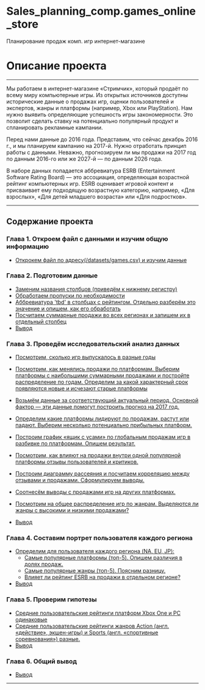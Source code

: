 # Sales_planning_comp.games_online_store
Планирование продаж комп. игр интернет-магазине
# Описание проекта
____

Мы работаем в интернет-магазине «Стримчик», который продаёт по всему миру компьютерные игры. Из открытых источников доступны исторические данные о продажах игр, оценки пользователей и экспертов, жанры и платформы (например, Xbox или PlayStation). Нам нужно выявить определяющие успешность игры закономерности. Это позволит сделать ставку на потенциально популярный продукт и спланировать рекламные кампании.<br>

Перед нами данные до 2016 года. Представим, что сейчас декабрь 2016 г., и мы планируем кампанию на 2017-й. Нужно отработать принцип работы с данными. Неважно, прогнозируем ли мы продажи на 2017 год по данным 2016-го или же 2027-й — по данным 2026 года. <br>

В наборе данных попадается аббревиатура ESRB (Entertainment Software Rating Board) — это ассоциация, определяющая возрастной рейтинг компьютерных игр. ESRB оценивает игровой контент и присваивает ему подходящую возрастную категорию, например, «Для взрослых», «Для детей младшего возраста» или «Для подростков».
____
## Содержание проекта
### Глава 1. Откроем файл с данными и изучим общую информацию
   * <a href='#step_1.1'> Открокем файл по адресу(/datasets/games.csv) и изучим данные</a>
   
### Глава 2. Подготовим данные
   * <a href='#step_2.1'>Заменим названия столбцов (приведём к нижнему регистру)</a>
   * <a href='#step_2.3'>Обработаем пропуски по необходимости</a>
   * <a href='#step_2.4'>Аббревиатура 'tbd' в столбцах с рейтингом. Отдельно разберём это значение и опишем, как его обработать</a>
   * <a href='#step_2.5'>Посчитаем суммарные продажи во всех регионах и запишем их в отдельный столбец</a>
   * <a href='#step_2.end'>Вывод</a>
   
### Глава 3. Проведём исследовательский анализ данных
   * <a href='#step_3.1'>Посмотрим, сколько игр выпускалось в разные годы</a>
   * <a href='#step_3.2'>Посмотрим, как менялись продажи по платформам. Выберим платформы с наибольшими суммарными продажами и постройте  распределение по годам. Определим за какой характерный срок появляются новые и исчезают старые платформы</a>
   * <a href='#step_3.3'>Возьмём данные за соответствующий актуальный период. Основной фактор — эти данные помогут построить прогноз на 2017 год.</a>
   
   * <a href='#step_3.4'>Определим какие платформы лидируют по продажам, растут или падают. Выберим несколько потенциально прибыльных платформ.</a>
   * <a href='#step_3.5'>Построим график «ящик с усами» по глобальным продажам игр в разбивке по платформам. Опишем результат.</a>
   * <a href='#step_3.6'>Посмотрим, как влияют на продажи внутри одной популярной платформы отзывы пользователей и критиков.</a>
   * <a href='#step_3.7'> Построим диаграмму рассеяния и посчитаем корреляцию между отзывами и продажами. Сформулируем выводы.</a>
   * <a href='#step_3.8'>Соотнесём выводы с продажами игр на других платформах.</a>
   * <a href='#step_3.9'>Посмотрим на общее распределение игр по жанрам. Выделяются ли жанры с высокими и низкими продажами?</a>
   * <a href='#step_3.end'>Вывод</a>
   
### Глава 4. Составим портрет пользователя каждого региона
   * <a href='#step_4.1'>Определим для пользователя каждого региона (NA, EU, JP):</a>
       * <a href='#step_4.2'>Самые популярные платформы (топ-5). Опишем различия в долях продаж.</a>
       * <a href='#step_4.3'>Самые популярные жанры (топ-5). Поясним разницу.</a>
       * <a href='#step_4.4'>Влияет ли рейтинг ESRB на продажи в отдельном регионе?</a>
   * <a href='#step_4.end'>Вывод</a>
   
### Глава 5. Проверим гипотезы
   * <a href='#step_5.1'>Средние пользовательские рейтинги платформ Xbox One и PC одинаковые</a>
   * <a href='#step_5.2'>Средние пользовательские рейтинги жанров Action (англ. «действие», экшен-игры) и Sports (англ. «спортивные соревнования») разные.</a>
   * <a href='#step_5.end'>Вывод</a>
   
### Глава 6. Общий вывод
   * <a href='#step_6.end'>Вывод</a>
   ___
   
